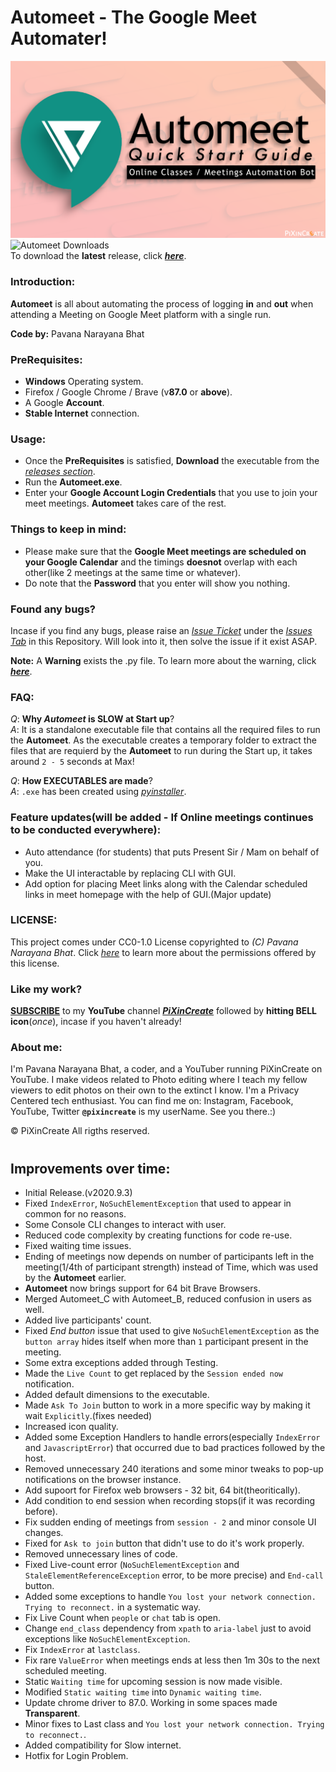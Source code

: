 # Automeet - The Google Meet Automater!

[![Automeet - Google Meet Automation Quick Start Guide ](https://github.com/pixincreate/Automeet/blob/main/Source/YouTube%20Thumbnail.png)](https://youtu.be/0ml5XyKpFrs)  
![Automeet Downloads](https://img.shields.io/github/downloads/pixincreate/Automeet/total?color=Blue&label=Automeet%20Downloads&logo=PiXinCreate&logoColor=Blue&style=for-the-badge)  
To download the **latest** release, click **_[here](https://github.com/pixincreate/Automeet/releases/latest)_**.

### Introduction:
**Automeet** is all about automating the process of logging **in** and **out** when attending a Meeting on Google Meet platform with a single run.

**Code by:** Pavana Narayana Bhat

### PreRequisites:
- **Windows** Operating system.
- Firefox / Google Chrome / Brave (v**87.0** or **above**).
- A Google **Account**.
- **Stable Internet** connection.

### Usage:
- Once the **PreRequisites** is satisfied, **Download** the executable from the *[releases section](https://github.com/pixincreate/Automeet/releases/latest)*.
- Run the **Automeet.exe**.
- Enter your **Google Account Login Credentials** that you use to join your meet meetings. **Automeet** takes care of the rest.

### Things to keep in mind:
- Please make sure that the **Google Meet meetings are scheduled on your Google Calendar** and the timings **doesnot** overlap with each other(like 2 meetings at the same time or whatever).
- Do note that the **Password** that you enter will show you nothing.

### Found any bugs?
Incase if you find any bugs, please raise an *[Issue Ticket](https://github.com/pixincreate/Automeet/issues/new/choose)* under the *[Issues Tab](https://github.com/pixincreate/Automeet/issues)* in this Repository. Will look into it, then solve the issue if it exist ASAP.

**Note:**  A **Warning** exists the .py file. To learn more about the warning, click *[**here**](https://stackoverflow.com/questions/63958561/how-to-merge-chromedriver-exe-with-a-python-script-that-runs-on-selenium-webdriv/63959432#63959432)*.

### FAQ:
*Q*: **Why _Automeet_ is SLOW at Start up**?  
*A*: It is a standalone executable file that contains all the required files to run the **Automeet**. As the executable creates a temporary folder to extract the files that are requierd by the **Automeet** to run during the Start up, it takes around `2 - 5` seconds at Max!

*Q*: **How EXECUTABLES are made**?  
*A*: `.exe` has been created using *[pyinstaller](https://pypi.org/project/pyinstaller/)*.

### Feature updates(will be added - If Online meetings continues to be conducted everywhere):
- Auto attendance (for students) that puts Present Sir / Mam on behalf of you.
- Make the UI interactable by replacing CLI with GUI.
- Add option for placing Meet links along with the Calendar scheduled links in meet homepage with the help of GUI.(Major update)

### LICENSE:
This project comes under CC0-1.0 License copyrighted to *(C) Pavana Narayana Bhat*. Click *[here](https://github.com/pixincreate/Online-Class-Automater/blob/master/LICENSE)* to learn more about the permissions offered by this license.

### Like my work?
**[SUBSCRIBE](https://www.youtube.com/c/pixincreate/subscribe)** to my **YouTube** channel **[*PiXinCreate*](https://www.youtube.com/c/pixincreate)** followed by **hitting BELL icon**(*once*), incase if you haven't already!

### About me:
I'm Pavana Narayana Bhat, a coder, and a YouTuber running PiXinCreate on YouTube. I make videos related to Photo editing where I teach my fellow viewers to edit photos on their own to the extinct I know. I'm a Privacy Centered tech enthusiast. You can find me on: Instagram, Facebook, YouTube, Twitter **`@pixincreate`** is my userName. See you there.:)

© PiXinCreate All rigths reserved.
#
## Improvements over time:
- Initial Release.(v2020.9.3)
- Fixed ```IndexError```, ```NoSuchElementException``` that used to appear in common for no reasons.
- Some Console CLI changes to interact with user.
- Reduced code complexity by creating functions for code re-use.
- Fixed waiting time issues.
- Ending of meetings now depends on number of participants left in the meeting(1/4th of participant strength) instead of Time, which was used by the **Automeet** earlier.
- **Automeet** now brings support for 64 bit Brave Browsers.
- Merged Automeet_C with Automeet_B, reduced confusion in users as well.
- Added live participants' count.
- Fixed *End button* issue that used to give ```NoSuchElementException``` as the `button array` hides itself when more than `1` participant present in the meeting.
- Some extra exceptions added through Testing.
- Made the `Live Count` to get replaced by the `Session ended now` notification.
- Added default dimensions to the executable. 
- Made `Ask To Join` button to work in a more specific way by making it wait `Explicitly`.(fixes needed)
- Increased icon quality.
- Added some Exception Handlers to handle errors(especially `IndexError` and `JavascriptError`) that occurred due to bad practices followed by the host.
- Removed unnecessary 240 iterations and some minor tweaks to pop-up notifications on the browser instance.
- Add supoort for Firefox web browsers - 32 bit, 64 bit(theoritically).
- Add condition to end session when recording stops(if it was recording before).
- Fix sudden ending of meetings from ```session - 2``` and minor console UI changes.
- Fixed for `Ask to join` button that didn't use to do it's work properly.
- Removed unnecessary lines of code.
- Fixed Live-count error (```NoSuchElementException``` and ```StaleElementReferenceException``` error, to be more precise) and ```End-call``` button.
- Added some exceptions to handle ```You lost your network connection. Trying to reconnect.``` in a systematic way.
- Fix Live Count when `people` or `chat` tab is open.
- Change ```end_class``` dependency from ```xpath``` to ```aria-label``` just to avoid exceptions like ```NoSuchElementException```.
- Fix ```IndexError``` at ```lastclass```.
- Fix rare ```ValueError``` when meetings ends at less then 1m 30s to the next scheduled meeting.
- Static ```Waiting time``` for upcoming session is now made visible.
- Modified ```Static waiting time``` into ```Dynamic waiting time```.
- Update chrome driver to 87.0. Working in some spaces made **Transparent**.
- Minor fixes to Last class and  ```You lost your network connection. Trying to reconnect.```.
- Added compatibility for Slow internet.
- Hotfix for Login Problem.
#
